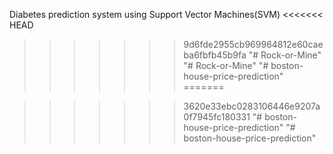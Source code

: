
Diabetes prediction system using Support Vector Machines(SVM)
<<<<<<< HEAD
>>>>>>> 9d6fde2955cb969964812e60caeba6fbfb45b9fa
"# Rock-or-Mine" 
"# Rock-or-Mine" 
"# boston-house-price-prediction" 
=======

>>>>>>> 3620e33ebc0283106446e9207a0f7945fc180331
"# boston-house-price-prediction" 
"# boston-house-price-prediction" 
